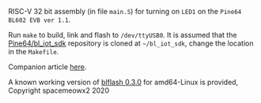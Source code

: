 RISC-V 32 bit assembly (in file `main.S`) for turning on `LED1` on the `Pine64 BL602 EVB ver 1.1`.

Run `make` to build, link and flash to `/dev/ttyUSB0`.
It is assumed that the [Pine64/bl_iot_sdk](https://github.com/pine64/bl_iot_sdk) repository is cloned at `~/bl_iot_sdk`, change the location in the `Makefile`.

Companion article [here](www.gtker.com/running-assembly-on-the-bl602-risc-v-microcontroller-and-directly-controlling-gpio/).

A known working version of [blflash 0.3.0](https://github.com/spacemeowx2/blflash) for amd64-Linux is provided, Copyright spacemeowx2 2020


